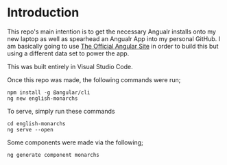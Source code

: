 # Introduction
This repo's main intention is to get the necessary Angualr installs onto my new laptop as well as spearhead an Angualr App into my personal GitHub. I am basically going to use [The Official Angular Site](https://angular.io/tutorial) in order to build this but using a different data set to power the app.

This was built entirely in Visual Studio Code.

Once this repo was made, the following commands were run;

```
npm install -g @angular/cli
ng new english-monarchs
```

To serve, simply run these commands

```
cd english-monarchs
ng serve --open
```

Some components were made via the following;

```
ng generate component monarchs
```